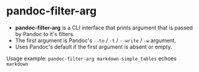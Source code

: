 # pandoc-filter-arg

* **pandoc-filter-arg** is a CLI interface that prints argument that is passed by Pandoc to it's filters.
* The first argument is Pandoc's `--to` / `-t` / `--write` / `-w` argument.
* Uses Pandoc's default if the first argument is absent or empty.

Usage example: `pandoc-filter-arg markdown-simple_tables` echoes `markdown`
